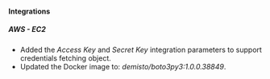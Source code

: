 
#### Integrations
##### AWS - EC2
- Added the *Access Key* and *Secret Key* integration parameters to support credentials fetching object.
- Updated the Docker image to: *demisto/boto3py3:1.0.0.38849*.
